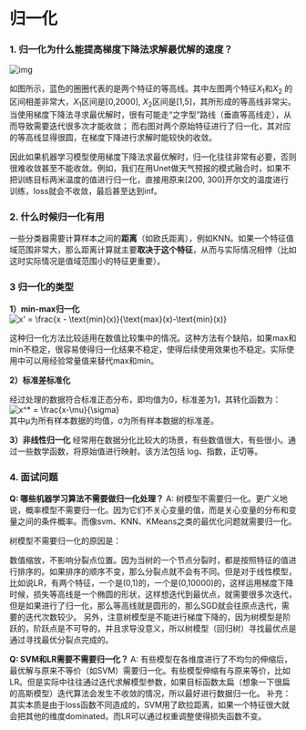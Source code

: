 # 归一化

### 1. 归一化为什么能提高梯度下降法求解最优解的速度？



![img](https://img-blog.csdnimg.cn/20210217135818782.png?x-oss-process=image/watermark,type_ZmFuZ3poZW5naGVpdGk,shadow_10,text_aHR0cHM6Ly9ibG9nLmNzZG4ubmV0L3dlaXhpbl80MTMzMjAwOQ==,size_16,color_FFFFFF,t_70)



如图所示，蓝色的圈圈代表的是两个特征的等高线。其中左图两个特征$X_1$和$X_2$ 的区间相差非常大，$X_1$区间是[0,2000], $X_2$区间是[1,5]，其所形成的等高线非常尖。当使用梯度下降法寻求最优解时，很有可能走“之字型”路线（垂直等高线走），从而导致需要迭代很多次才能收敛；
而右图对两个原始特征进行了归一化，其对应的等高线显得很圆，在梯度下降进行求解时能较快的收敛。

因此如果机器学习模型使用梯度下降法求最优解时，归一化往往非常有必要，否则很难收敛甚至不能收敛。例如，我们在用Unet做天气预报的模式融合时，如果不把训练目标两米温度的值进行归一化，直接用原来[200, 300]开尔文的温度进行训练，loss就会不收敛，最后甚至达到inf。

### 2. 什么时候归一化有用

一些分类器需要计算样本之间的**距离**（如欧氏距离），例如KNN。如果一个特征值域范围非常大，那么距离计算就主要**取决于这个特征**，从而与实际情况相悖（比如这时实际情况是值域范围小的特征更重要）。

### 3 归一化的类型

**1）min-max归一化**
​                                                                  ![x' = \frac{x - \text{min}(x)}{\text{max}(x)-\text{min}(x)}](https://www.zhihu.com/equation?tex=x%27%20%3D%20%5Cfrac%7Bx%20-%20%5Ctext%7Bmin%7D(x)%7D%7B%5Ctext%7Bmax%7D(x)-%5Ctext%7Bmin%7D(x)%7D)  

 这种归一化方法比较适用在数值比较集中的情况。这种方法有个缺陷，如果max和min不稳定，很容易使得归一化结果不稳定，使得后续使用效果也不稳定。实际使用中可以用经验常量值来替代max和min。

**2）标准差标准化**

经过处理的数据符合标准正态分布，即均值为0，标准差为1，其转化函数为：
​                                                                             ![x^* = \frac{x-\mu}{\sigma}](https://www.zhihu.com/equation?tex=x%5E*%20%3D%20%5Cfrac%7Bx-%5Cmu%7D%7B%5Csigma%7D)  
其中μ为所有样本数据的均值，σ为所有样本数据的标准差。

**3）非线性归一化**
经常用在数据分化比较大的场景，有些数值很大，有些很小。通过一些数学函数，将原始值进行映射。该方法包括 log、指数，正切等。



### 4. 面试问题

**Q: 哪些机器学习算法不需要做归一化处理？**
A: 树模型不需要归一化。更广义地说，概率模型不需要归一化。因为它们不关心变量的值，而是关心变量的分布和变量之间的条件概率。而像svm、KNN、KMeans之类的最优化问题就需要归一化。

树模型不需要归一化的原因是：

数值缩放，不影响分裂点位置。因为当树的一个节点分裂时，都是按照特征的值进行排序的。如果排序的顺序不变，那么分裂点就不会有不同。但是对于线性模型，比如说LR，有两个特征，一个是(0,1)的，一个是(0,10000)的，这样运用梯度下降时候，损失等高线是一个椭圆的形状，这样想迭代到最优点，就需要很多次迭代，但是如果进行了归一化，那么等高线就是圆形的，那么SGD就会往原点迭代，需要的迭代次数较少。
另外，注意树模型是不能进行梯度下降的，因为树模型是阶跃的，阶跃点是不可导的，并且求导没意义，所以树模型（回归树）寻找最优点是通过寻找最优分裂点完成的。

**Q: SVM和LR需要不需要归一化？**
A: 有些模型在各维度进行了不均匀的伸缩后，最优解与原来不等价（如SVM）需要归一化。有些模型伸缩有与原来等价，比如LR。但是实际中往往通过迭代求解模型参数，如果目标函数太扁（想象一下很扁的高斯模型）迭代算法会发生不收敛的情况，所以最好进行数据归一化。
补充：其实本质是由于loss函数不同造成的，SVM用了欧拉距离，如果一个特征很大就会把其他的维度dominated。而LR可以通过权重调整使得损失函数不变。